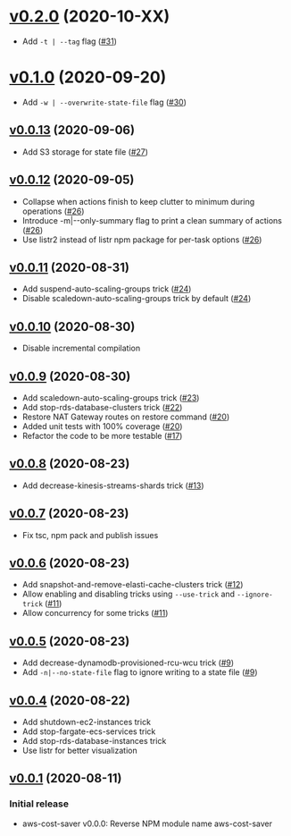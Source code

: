 # [v0.2.0](https://github.com/aramalipoor/aws-cost-saver/compare/v0.1.0...v0.2.0) (2020-10-XX)
* Add `-t | --tag` flag ([#31](https://github.com/aramalipoor/aws-cost-saver/pull/31))

# [v0.1.0](https://github.com/aramalipoor/aws-cost-saver/releases/tag/v0.1.0) (2020-09-20)
* Add `-w | --overwrite-state-file` flag ([#30](https://github.com/aramalipoor/aws-cost-saver/pull/30))

## [v0.0.13](https://github.com/aramalipoor/aws-cost-saver/compare/v0.0.12...v0.0.13) (2020-09-06)
* Add S3 storage for state file ([#27](https://github.com/aramalipoor/aws-cost-saver/pull/27))

## [v0.0.12](https://github.com/aramalipoor/aws-cost-saver/compare/v0.0.11...v0.0.12) (2020-09-05)
* Collapse when actions finish to keep clutter to minimum during operations ([#26](https://github.com/aramalipoor/aws-cost-saver/pull/26))
* Introduce -m|--only-summary flag to print a clean summary of actions ([#26](https://github.com/aramalipoor/aws-cost-saver/pull/26))
* Use listr2 instead of listr npm package for per-task options ([#26](https://github.com/aramalipoor/aws-cost-saver/pull/26))

## [v0.0.11](https://github.com/aramalipoor/aws-cost-saver/compare/v0.0.10...v0.0.11) (2020-08-31)
* Add suspend-auto-scaling-groups trick ([#24](https://github.com/aramalipoor/aws-cost-saver/pull/24))
* Disable scaledown-auto-scaling-groups trick by default ([#24](https://github.com/aramalipoor/aws-cost-saver/pull/24))

## [v0.0.10](https://github.com/aramalipoor/aws-cost-saver/compare/v0.0.9...v0.0.10) (2020-08-30)
* Disable incremental compilation

## [v0.0.9](https://github.com/aramalipoor/aws-cost-saver/compare/v0.0.8...v0.0.9) (2020-08-30)
* Add scaledown-auto-scaling-groups trick ([#23](https://github.com/aramalipoor/aws-cost-saver/pull/23))
* Add stop-rds-database-clusters trick ([#22](https://github.com/aramalipoor/aws-cost-saver/pull/22))
* Restore NAT Gateway routes on restore command ([#20](https://github.com/aramalipoor/aws-cost-saver/pull/20))
* Added unit tests with 100% coverage ([#20](https://github.com/aramalipoor/aws-cost-saver/pull/20))
* Refactor the code to be more testable ([#17](https://github.com/aramalipoor/aws-cost-saver/pull/17))

## [v0.0.8](https://github.com/aramalipoor/aws-cost-saver/compare/v0.0.7...v0.0.8) (2020-08-23)
* Add decrease-kinesis-streams-shards trick ([#13](https://github.com/aramalipoor/aws-cost-saver/pull/13))

## [v0.0.7](https://github.com/aramalipoor/aws-cost-saver/compare/v0.0.6...v0.0.7) (2020-08-23)
* Fix tsc, npm pack and publish issues

## [v0.0.6](https://github.com/aramalipoor/aws-cost-saver/compare/v0.0.5...v0.0.6) (2020-08-23)
* Add snapshot-and-remove-elasti-cache-clusters trick ([#12](https://github.com/aramalipoor/aws-cost-saver/pull/12))
* Allow enabling and disabling tricks using `--use-trick` and `--ignore-trick` ([#11](https://github.com/aramalipoor/aws-cost-saver/pull/11))
* Allow concurrency for some tricks ([#11](https://github.com/aramalipoor/aws-cost-saver/pull/11))

## [v0.0.5](https://github.com/aramalipoor/aws-cost-saver/compare/v0.0.4...v0.0.5) (2020-08-23)
* Add decrease-dynamodb-provisioned-rcu-wcu trick ([#9](https://github.com/aramalipoor/aws-cost-saver/pull/9))
* Add `-n|--no-state-file` flag to ignore writing to a state file ([#9](https://github.com/aramalipoor/aws-cost-saver/pull/9))

## [v0.0.4](https://github.com/aramalipoor/aws-cost-saver/compare/v0.0.1...v0.0.4) (2020-08-22)
* Add shutdown-ec2-instances trick
* Add stop-fargate-ecs-services trick
* Add stop-rds-database-instances trick
* Use listr for better visualization

## [v0.0.1](https://github.com/aramalipoor/aws-cost-saver/releases/tag/v0.0.1) (2020-08-11)

### Initial release

* aws-cost-saver v0.0.0: Reverse NPM module name aws-cost-saver
